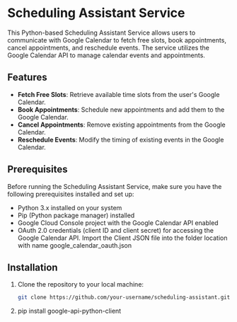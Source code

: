 # Scheduling Assistant Service

This Python-based Scheduling Assistant Service allows users to communicate with Google Calendar to fetch free slots, book appointments, cancel appointments, and reschedule events. The service utilizes the Google Calendar API to manage calendar events and appointments.

## Features

- **Fetch Free Slots**: Retrieve available time slots from the user's Google Calendar.
- **Book Appointments**: Schedule new appointments and add them to the Google Calendar.
- **Cancel Appointments**: Remove existing appointments from the Google Calendar.
- **Reschedule Events**: Modify the timing of existing events in the Google Calendar.

## Prerequisites

Before running the Scheduling Assistant Service, make sure you have the following prerequisites installed and set up:

- Python 3.x installed on your system
- Pip (Python package manager) installed
- Google Cloud Console project with the Google Calendar API enabled
- OAuth 2.0 credentials (client ID and client secret) for accessing the Google Calendar API. Import the Client JSON file into the folder location with name google_calendar_oauth.json

## Installation

1. Clone the repository to your local machine:
   ```bash
   git clone https://github.com/your-username/scheduling-assistant.git

2. pip install google-api-python-client

